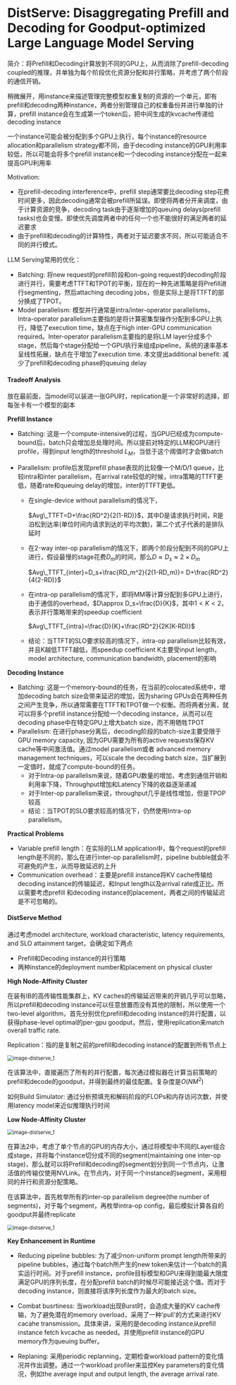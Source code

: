 # DistServe: Disaggregating Prefill and Decoding for Goodput-optimized Large Language Model Serving

简介：将Prefill和Decoding计算放到不同的GPU上，从而消除了prefill-decoding coupled的推理，并单独为每个阶段优化资源分配和并行策略，并考虑了两个阶段的通信开销。

稍微展开，用instance来描述管理完整模型权重复制的资源的一个单元，即有prefill和decoding两种instance，两者分别管理自己的权重备份并进行单独的计算，prefill instance会在生成第一个token后，把中间生成的kvcache传递给decoding instance

一个instance可能会被分配到多个GPU上执行，每个instance的resource allocation和parallelism strategy都不同，由于decoding instance的GPU利用率较低，所以可能会将多个prefill instance和一个decoding instance分配在一起来提高GPU利用率

 Motivation:

+ 在prefill-decoding interference中，prefill step通常要比decoding step花费时间更多，因此decoding通常会被prefill所延误。即使将两者分开来调度，由于计算资源的竞争，decoding task由于逐渐增加的queuing delays(prefill tasks)也会变慢。即使优先调度两者中的任何一个也不能很好的满足两者的延迟要求
+ 由于prefill和decoding的计算特性，两者对于延迟要求不同，所以可能适合不同的并行模式。

LLM Serving常用的优化：

+ Batching: 将new request的prefill阶段和on-going request的decoding阶段进行并行，需要考虑TTFT和TPOT的平衡，现在的一种先进策略是将Prefill进行segmenting，然后attaching decoding jobs，但是实际上是将TTFT的部分换成了TPOT。
+ Model parallelism: 模型并行通常是intra/inter-operator parallelisms，Intra-operator parallelism主要指的是将计算密集型操作分配到多GPU上执行，降低了execution time，缺点在于high inter-GPU communication required。Inter-operator parallelism主要指的是将LLM layer分成多个stage，然后每个stage分配给一个GPU执行来组成pipeline，系统的速率基本呈线性拓展，缺点在于增加了execution time. 本文提出additional benefit: 减少了prefill和decoding phase的queuing delay

#### Tradeoff Analysis

放在最前面，当model可以装进一张GPU时，replication是一个非常好的选择，即每张卡有一个模型的副本

**Prefill Instance**

+ Batching: 这是一个compute-intensive的过程，当GPU已经成为compute-bound后，batch只会增加总处理时间。所以提前对特定的LLM和GPU进行profile，得到input length的threshold $L_M$，当低于这个阈值时才会做batch

+ Parallelism: profile后发现prefill phase表现的比较像一个M/D/1 queue，比较intra和inter parallelism，在arrival rate较低的时候，intra策略的TTFT更低，随着rate和queuing delay的增加，inter的TTFT更低。

  + 在single-device without parallelism的情况下，

    $Avg\_TTFT=D+\frac{RD^2}{2(1-RD)}$，其中D是请求执行时间，R是泊松到达率(单位时间内请求到达的平均次数)，第二个式子代表的是排队延时

  + 在2-way inter-op parallelism的情况下，即两个阶段分配到不同的GPU上进行，假设最慢的stage花费$D_m$的时间，那么$D\approx D_s\approx 2\times D_m$

    $Avg\_TTFT_{inter}=D_s+\frac{RD_m^2}{2(1-RD_m)}= D+\frac{RD^2}{4(2-RD)}$

  + 在intra-op parallelism的情况下，即将MM等计算分配到多GPU上进行，由于通信的overhead，$D\approx D_s=\frac{D}{K}$，其中$1<K<2$，表示并行策略带来的speedup coefficient

    $Avg\_TTFT_{intra}=\frac{D}{K}+\frac{RD^2}{2K(K-RD)}$

  + 结论：当TTFT的SLO要求较高的情况下，intra-op parallelism比较有效，并且K越低TTFT越低，而speedup coefficient K主要受input length，model architecture, communication  bandwidth, placement的影响

**Decoding Instance**

+ Batching: 这是一个memory-bound的任务，在当前的colocated系统中，增加decoding batch size会带来延迟的增加，因为sharing GPUs会在两种任务之间产生竞争，所以通常需要在TTFT和TPOT做一个权衡。而将两者分离，就可以将多个prefill instance分配给一个decoding instance，从而可以在decoding phase中在特定GPU上增大batch size，而不用牺牲TPOT
+ Parallelism: 在进行phase分离后，decoding阶段的batch-size主要受限于GPU memory capacity, 因为GPU需要为所有的active requests保存KV cache等中间激活值。通过model parallelism或者 advanced memory management techniques，可以scale the decoding batch size，当扩展到一定值时，就成了compute-bound的任务。
  + 对于Intra-op parallelism来说，随着GPU数量的增加，考虑到通信开销和利用率下降，Throughput增加和Latency下降的收益逐渐递减
  + 对于Inter-op parallelism来说，throughput几乎是线性增加，但是TPOP较高
  + 结论：当TPOT的SLO要求较高的情况下，仍然使用Intra-op parallelism。

**Practical Problems**

+ Variable prefill length：在实际的LLM application中，每个request的prefill length是不同的，那么在进行inter-op parallelism时，pipeline bubble就会不可避免的产生，从而导致延迟的上升
+ Communication overhead：主要是prefill instance将KV cache传输给decoding instance的传输延迟，和Input length以及arrival rate成正比。所以需要考虑prefill 和decoding instance的placement，两者之间的传输延迟是不可忽略的。

#### DistServe Method

通过考虑model architecture, workload characteristic, latency requirements, and SLO attainment target，会确定如下两点

+ Prefill和Decoding instance的并行策略
+ 两种instance的deployment number和placement on physical cluster

**High Node-Affinity Cluster**

在装有IB的高传输性能集群上，KV caches的传输延迟带来的开销几乎可以忽略，所以prefill和decoding instance可以任意放置而没有其他的限制，所以使用一个two-level algorithm，首先分别优化prefill和decoding instance的并行配置，以获得phase-level optimal的per-gpu goodput，然后，使用replication来match overall traffic rate.

Replication：指的是复制之前的prefill和decoding instance的配置到所有节点上

<img src="../assets/image-distserve_1.png" alt="image-distserve_1" style="zoom:80%;" />

在该算法中，直接遍历了所有的并行配置，每次通过模拟器在计算当前策略的prefill和decode的goodput，并得到最终的最佳配置。复杂度是$O(NM^2)$

如何Build Simulator: 通过分析预填充和解码阶段的FLOPs和内存访问次数，并使用latency model来近似推理执行时间

**Low Node-Affinity Cluster**


<img src="../assets/image-distserve_2.png" alt="image-distserve_1" style="zoom:80%;" />

在算法2中，考虑了单个节点的GPU的内存大小，通过将模型中不同的Layer组合成stage，并将每个instance切分成不同的segment(maintaining one inter-op stage)，那么就可以将Prefill和decoding的segment划分到同一个节点内，让激活值的传输仅使用NVLink。在节点内，对于同一个instance的segment，采用相同的并行和资源分配策略。

在该算法中，首先枚举所有的inter-op parallelism degree(the number of segments)，对于每个segment，再枚举intra-op config，最后模拟计算各自的goodput并最终replicate

<img src="../assets/image-distserve_3.png" alt="image-distserve_1" style="zoom:80%;" />

**Key Enhancement in Runtime**

+ Reducing pipeline bubbles: 为了减少non-uniform prompt length所带来的pipeline bubbles，通过每个batch所产生的new token来估计一个batch的真实运行时间。对于prefill instance，profile目标模型和GPU来得到能最大限度满足GPU的序列长度，在分配prefill batch的时候尽可能接近这个值。而对于decoding instance，则直接将该序列长度作为最大的batch size。

+ Combat busrtiness: 当workload出现Burst时，会造成大量的KV cache传输，为了避免潜在的memory overload，采用了一种'pull'的方式来进行KV cacahe transmission。具体来讲，采用的是decoding instance从prefill instance fetch kvcache as needed。并使用prefill instance的GPU memory作为queuing buffer。

+ Replaning: 采用periodic replanning，定期检查workload pattern的变化情况并作出调整。通过一个workload profiler来监控Key parameters的变化情况，例如the average input and output length, the average arrival rate. 
  
